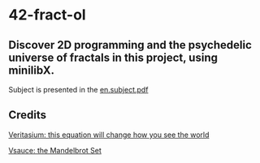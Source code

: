 # 42-fract-ol
## Discover 2D programming and the psychedelic universe of fractals in this project, using minilibX.


Subject is presented in the [en.subject.pdf](https://github.com/lavrenovamaria/42-fract-ol/files/7128672/en.subject.pdf)

## Credits

[Veritasium: this equation will change how you see the world](https://www.youtube.com/watch?v=ovJcsL7vyrk)

[Vsauce: the Mandelbrot Set](https://www.youtube.com/watch?v=MwjsO6aniig)

